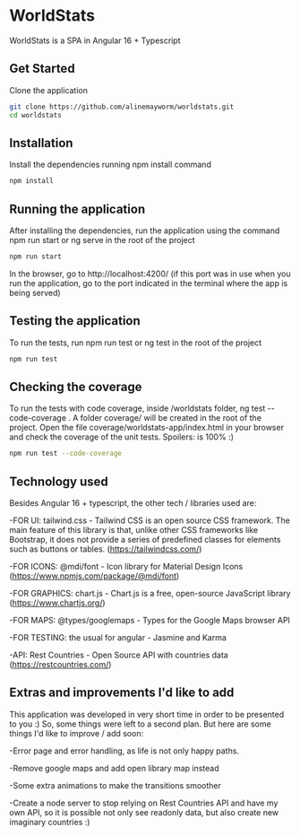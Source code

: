 # WorldStats

WorldStats is a SPA in Angular 16 + Typescript

## Get Started

Clone the application

```bash
git clone https://github.com/alinemayworm/worldstats.git
cd worldstats
```

## Installation

Install the dependencies running npm install command

```bash
npm install
```

## Running the application

After installing the dependencies, run the application using the command npm run start or ng serve in the root of the project

```bash
npm run start
```

In the browser, go to http://localhost:4200/ (if this port was in use when you run the application, go to the port indicated in the terminal where the app is being served)

## Testing the application

To run the tests, run npm run test or ng test in the root of the project

```bash
npm run test
```

## Checking the coverage

To run the tests with code coverage, inside /worldstats folder, ng test --code-coverage . A folder coverage/ will be created in the root of the project. Open the file coverage/worldstats-app/index.html in your browser and check the coverage of the unit tests. Spoilers: is 100% :)

```bash
npm run test --code-coverage
```

## Technology used

Besides Angular 16 + typescript, the other tech / libraries used are:

-FOR UI: tailwind.css - Tailwind CSS is an open source CSS framework. The main feature of this library is that, unlike other CSS frameworks like Bootstrap, it does not provide a series of predefined classes for elements such as buttons or tables. (https://tailwindcss.com/)

-FOR ICONS: @mdi/font - Icon library for Material Design Icons (https://www.npmjs.com/package/@mdi/font)

-FOR GRAPHICS: chart.js - Chart.js is a free, open-source JavaScript library (https://www.chartjs.org/)

-FOR MAPS: @types/googlemaps - Types for the Google Maps browser API

-FOR TESTING: the usual for angular - Jasmine and Karma

-API: Rest Countries - Open Source API with countries data (https://restcountries.com/)

## Extras and improvements I'd like to add

This application was developed in very short time in order to be presented to you :)
So, some things were left to a second plan. But here are some things I'd like to improve / add soon:

-Error page and error handling, as life is not only happy paths.

-Remove google maps and add open library map instead

-Some extra animations to make the transitions smoother

-Create a node server to stop relying on Rest Countries API and have my own API, so it is possible not only see readonly data, but also create new imaginary countries :)
